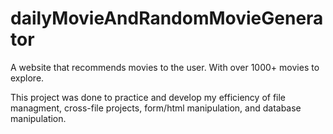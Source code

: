 # dailyMovieAndRandomMovieGenerator
A website that recommends movies to the user. With over 1000+ movies to explore.


This project was done to practice and develop my efficiency of file managment, cross-file projects, form/html manipulation, and database manipulation.
